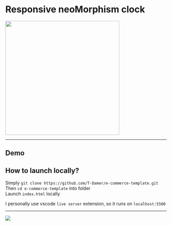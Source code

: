 # Responsive neoMorphism clock

<img src="https://user-images.githubusercontent.com/49658988/128317534-98550599-a873-4ed9-a177-81fef6a403eb.png" href="https://t-damer.github.io/neoMorphism-clock/" height="356" width="356"/>

---

## Demo

## How to launch locally?

Simply `git clone https://github.com/T-Damer/e-commerce-template.git`\
Then `cd e-commerce-template` into folder\
Launch `index.html` locally

I personally use vscode `live server` extension, so it runs on `localhost:5500`

---

<a href="https://www.buymeacoffee.com/tdamer"><img src="https://img.buymeacoffee.com/button-api/?text=Support me with a coffee&emoji=☕️&slug=tdamer&button_colour=ffcc33&font_colour=000&font_family=Lato&outline_colour=000&coffee_colour=000"></a>
